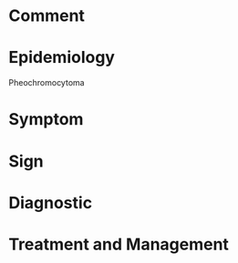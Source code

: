 # Comment

# Epidemiology

Pheochromocytoma

# Symptom

# Sign

# Diagnostic

# Treatment and Management

